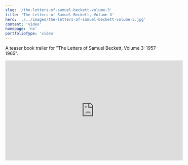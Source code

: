 ```yaml
---
slug: '/the-letters-of-samuel-beckett-volume-3'
title: 'The Letters of Samuel Beckett, Volume 3'
hero: './../images/the-letters-of-samuel-beckett-volume-3.jpg'
content: 'video'
homepage: 'no'
portfolioType: 'video'
---
```


A teaser book trailer for "The Letters of Samuel Beckett, Volume 3: 1957-1965".

<iframe width="560" height="315" src="https://www.youtube.com/embed/DdFTVu7v4_k" frameborder="0" allow="accelerometer; autoplay; encrypted-media; gyroscope; picture-in-picture" allowfullscreen></iframe>
